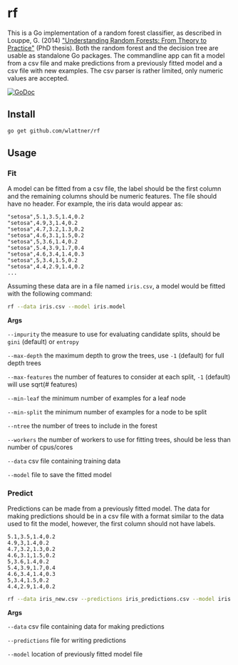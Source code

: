 rf
==

This is a Go implementation of a random forest classifier, as described in Louppe, G. (2014) ["Understanding Random Forests: From Theory to Practice"](http://arxiv.org/abs/1407.7502) (PhD thesis). Both the random forest and the decision tree are usable as standalone Go packages. The commandline app can fit a model from a csv file and make predictions from a previously fitted model and a csv file with new examples. The csv parser is rather limited, only numeric values are accepted.

[![GoDoc](https://godoc.org/github.com/wlattner/rf?status.svg)](http://godoc.org/github.com/wlattner/rf)

Install
-------
```bash
go get github.com/wlattner/rf
```

Usage
-----
### Fit
A model can be fitted from a csv file, the label should be the first column and the remaining columns should be numeric features. The file should have no header. For example, the iris data would appear as:

	"setosa",5.1,3.5,1.4,0.2
	"setosa",4.9,3,1.4,0.2
	"setosa",4.7,3.2,1.3,0.2
	"setosa",4.6,3.1,1.5,0.2
	"setosa",5,3.6,1.4,0.2
	"setosa",5.4,3.9,1.7,0.4
	"setosa",4.6,3.4,1.4,0.3
	"setosa",5,3.4,1.5,0.2
	"setosa",4.4,2.9,1.4,0.2
	...

Assuming these data are in a file named `iris.csv`, a model would be fitted with the following command:

```bash
rf --data iris.csv --model iris.model
```

**Args**

`--impurity` the measure to use for evaluating candidate splits, should be `gini` (default) or `entropy`

`--max-depth` the maximum depth to grow the trees, use `-1` (default) for full depth trees

`--max-features` the number of features to consider at each split, `-1` (default) will use sqrt(# features)

`--min-leaf` the minimum number of examples for a leaf node

`--min-split` the minimum number of examples for a node to be split

`--ntree` the number of trees to include in the forest

`--workers` the number of workers to use for fitting trees, should be less than number of cpus/cores

`--data` csv file containing training data

`--model` file to save the fitted model

### Predict
Predictions can be made from a previously fitted model. The data for making predictions should be in a csv file with a format similar to the data used to fit the model, however, the first column should not have labels.

	5.1,3.5,1.4,0.2
	4.9,3,1.4,0.2
	4.7,3.2,1.3,0.2
	4.6,3.1,1.5,0.2
	5,3.6,1.4,0.2
	5.4,3.9,1.7,0.4
	4.6,3.4,1.4,0.3
	5,3.4,1.5,0.2
	4.4,2.9,1.4,0.2

```bash
rf --data iris_new.csv --predictions iris_predictions.csv --model iris.model
```

**Args**

`--data` csv file containing data for making predictions

`--predictions` file for writing predictions

`--model` location of previously fitted model file


